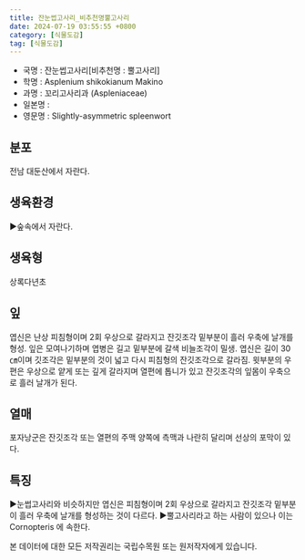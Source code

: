 ```yaml
---
title: 잔눈썹고사리_비추천명뿔고사리
date: 2024-07-19 03:55:55 +0800
category: [식물도감]
tag: [식물도감]
---
```




- 국명 : 잔눈썹고사리[비추천명 : 뿔고사리]
- 학명 : Asplenium shikokianum Makino
- 과명 : 꼬리고사리과 (Aspleniaceae)
- 일본명 : 
- 영문명 : Slightly-asymmetric spleenwort


## 분포
전남 대둔산에서 자란다.
## 생육환경
▶숲속에서 자란다.
## 생육형
상록다년초
## 잎
엽신은 난상 피침형이며 2회 우상으로 갈라지고 잔깃조각 밑부분이 흘러 우축에 날개를 형성. 잎은 모여나기하며 엽병은 길고 밑부분에 갈색 비늘조각이 밀생. 엽신은 길이 30㎝이며  깃조각은 밑부분의 것이 넓고 다시 피침형의 잔깃조각으로 갈라짐. 윗부분의 우편은 우상으로 얕게 또는 깊게 갈라지며 열편에 톱니가 있고 잔깃조각의 잎몸이 우축으로 흘러 날개가 된다.
## 열매
포자낭군은 잔깃조각 또는 열편의 주맥 양쪽에 측맥과 나란히 달리며 선상의 포막이 있다.
## 특징
▶눈썹고사리와 비슷하지만 엽신은 피침형이며 2회 우상으로 갈라지고 잔깃조각 밑부분이 흘러 우축에 날개를 형성하는 것이 다르다.▶뿔고사리라고 하는 사람이 있으나 이는 Cornopteris 에 속한다.






본 데이터에 대한 모든 저작권리는 국립수목원 또는 원저작자에게 있습니다.
